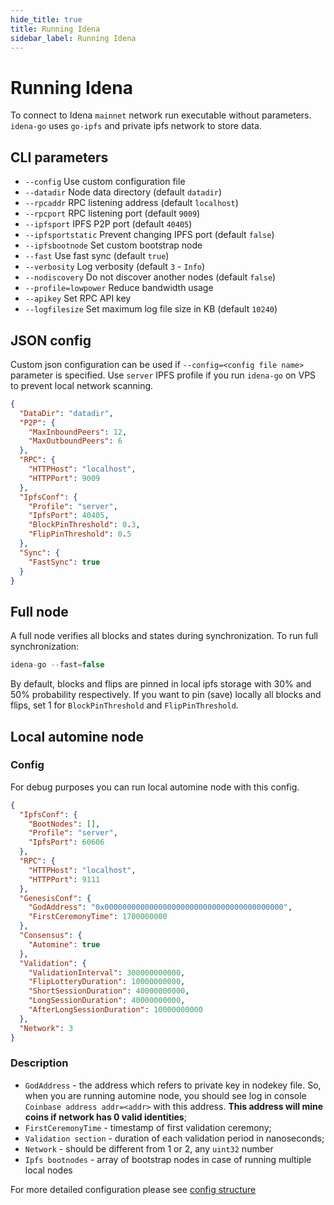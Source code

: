 ```yaml
---
hide_title: true
title: Running Idena
sidebar_label: Running Idena
---
```


# Running Idena

To connect to Idena `mainnet` network run executable without parameters. `idena-go` uses `go-ipfs` and private ipfs network to store data.

## CLI parameters

- `--config` Use custom configuration file
- `--datadir` Node data directory (default `datadir`)
- `--rpcaddr` RPC listening address (default `localhost`)
- `--rpcport` RPC listening port (default `9009`)
- `--ipfsport` IPFS P2P port (default `40405`)
- `--ipfsportstatic` Prevent changing IPFS port (default `false`)
- `--ipfsbootnode` Set custom bootstrap node
- `--fast` Use fast sync (default `true`)
- `--verbosity` Log verbosity (default `3` - `Info`)
- `--nodiscovery` Do not discover another nodes (default `false`)
- `--profile=lowpower` Reduce bandwidth usage
- `--apikey` Set RPC API key
- `--logfilesize` Set maximum log file size in KB (default `10240`)

## JSON config

Custom json configuration can be used if `--config=<config file name>` parameter is specified. Use `server` IPFS profile if you run `idena-go` on VPS to prevent local network scanning.

```json
{
  "DataDir": "datadir",
  "P2P": {
    "MaxInboundPeers": 12,
    "MaxOutboundPeers": 6
  },
  "RPC": {
    "HTTPHost": "localhost",
    "HTTPPort": 9009
  },
  "IpfsConf": {
    "Profile": "server",
    "IpfsPort": 40405,
    "BlockPinThreshold": 0.3,
    "FlipPinThreshold": 0.5
  },
  "Sync": {
    "FastSync": true
  }
}
```

## Full node

A full node verifies all blocks and states during synchronization.
To run full synchronization:

```js
idena-go --fast=false
```

By default, blocks and flips are pinned in local ipfs storage with 30% and 50% probability respectively.
If you want to pin (save) locally all blocks and flips, set 1 for `BlockPinThreshold` and `FlipPinThreshold`.

## Local automine node

### Config

For debug purposes you can run local automine node with this config.

```json
{
  "IpfsConf": {
    "BootNodes": [],
    "Profile": "server",
    "IpfsPort": 60606
  },
  "RPC": {
    "HTTPHost": "localhost",
    "HTTPPort": 9111
  },
  "GenesisConf": {
    "GodAddress": "0x0000000000000000000000000000000000000000",
    "FirstCeremonyTime": 1700000000
  },
  "Consensus": {
    "Automine": true
  },
  "Validation": {
    "ValidationInterval": 300000000000,
    "FlipLotteryDuration": 10000000000,
    "ShortSessionDuration": 40000000000,
    "LongSessionDuration": 40000000000,
    "AfterLongSessionDuration": 10000000000
  },
  "Network": 3
}
```

### Description

- `GodAddress` - the address which refers to private key in nodekey file. So, when you are running automine node, you should see log in console `Coinbase address addr=<addr>` with this address. **This address will mine coins if network has 0 valid identities**;
- `FirstCeremonyTime` - timestamp of first validation ceremony;
- `Validation section` - duration of each validation period in nanoseconds;
- `Network` - should be different from 1 or 2, any `uint32` number
- `Ipfs bootnodes` - array of bootstrap nodes in case of running multiple local nodes

For more detailed configuration please see [config structure](https://github.com/idena-network/idena-go/blob/master/config/config.go#L26)
